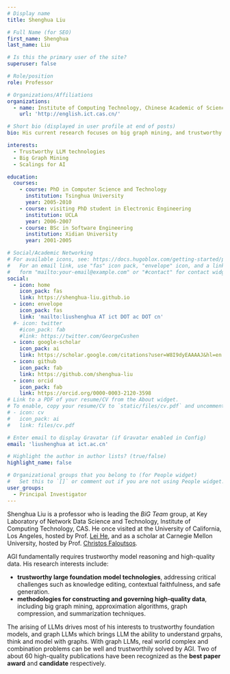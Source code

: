 ```yaml
---
# Display name
title: Shenghua Liu

# Full Name (for SEO)
first_name: Shenghua
last_name: Liu

# Is this the primary user of the site?
superuser: false

# Role/position
role: Professor

# Organizations/Affiliations
organizations:
  - name: Institute of Computing Technology, Chinese Academic of Sciences
    url: 'http://english.ict.cas.cn/'

# Short bio (displayed in user profile at end of posts)
bio: His current research focuses on big graph mining, and trustworthy foundation models, with applying LLMs to graph analysis, and scalings for AI.  

interests:
  - Trustworthy LLM technologies
  - Big Graph Mining
  - Scalings for AI

education:
  courses:
    - course: PhD in Computer Science and Technology
      institution: Tsinghua University
      year: 2005-2010
    - course: visiting PhD student in Electronic Engineering
      institution: UCLA
      year: 2006-2007
    - course: BSc in Software Engineering
      institution: Xidian University
      year: 2001-2005

# Social/Academic Networking
# For available icons, see: https://docs.hugoblox.com/getting-started/page-builder/#icons
#   For an email link, use "fas" icon pack, "envelope" icon, and a link in the
#   form "mailto:your-email@example.com" or "#contact" for contact widget.
social:
  - icon: home
    icon_pack: fas
    link: https://shenghua-liu.github.io
  - icon: envelope
    icon_pack: fas
    link: 'mailto:liushenghua AT ict DOT ac DOT cn'
  #- icon: twitter
    #icon_pack: fab
    #link: https://twitter.com/GeorgeCushen
  - icon: google-scholar
    icon_pack: ai
    link: https://scholar.google.com/citations?user=W8I9dyEAAAAJ&hl=en 
  - icon: github
    icon_pack: fab
    link: https://github.com/shenghua-liu
  - icon: orcid 
    icon_pack: fab
    link: https://orcid.org/0000-0003-2120-3598 
# Link to a PDF of your resume/CV from the About widget.
# To enable, copy your resume/CV to `static/files/cv.pdf` and uncomment the lines below.
# - icon: cv
#   icon_pack: ai
#   link: files/cv.pdf

# Enter email to display Gravatar (if Gravatar enabled in Config)
email: 'liushenghua at ict.ac.cn'

# Highlight the author in author lists? (true/false)
highlight_name: false

# Organizational groups that you belong to (for People widget)
#   Set this to `[]` or comment out if you are not using People widget.
user_groups:
  - Principal Investigator 
---
```


Shenghua Liu is a professor who is leading the *BiG Team* group, at 
Key Laboratory of Network Data Science and Technology, Institute of Computing Technology, CAS.
He once visited at the University of California, Los Angeles, hosted by Prof. [Lei He](http://eda.ee.ucla.edu/people/faculty.html), and as a scholar at Carnegie Mellon University, hosted by Prof. [Christos Faloutsos](http://www.cs.cmu.edu/~christos).

AGI fundamentally requires trustworthy model reasoning and high-quality data. His research interests include:
- **trustworthy large foundation model technologies**, addressing critical challenges such as knowledge editing, contextual faithfulness, and safe generation.
- **methodologies for constructing and governing high-quality data**, including big graph mining, approximation algorithms, graph compression, and summarization techniques.

The arising of LLMs drives most of his interests to trustworthy foundation models, and graph LLMs which brings LLM the ability to understand grpahs, think and model with graphs. With graph LLMs, real world complex and combination problems can be well and trustworthily solved by AGI. 
Two of about 60 high-quality publications have been recognized as the **best paper award** and **candidate** respectively.